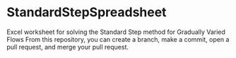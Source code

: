 # StandardStepSpreadsheet
Excel worksheet for solving the Standard Step method for Gradually Varied Flows
From this repository, you can create a branch, make a commit, open a pull request, and merge your pull request. 
